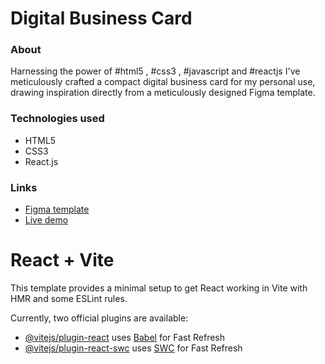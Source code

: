 # Digital Business Card

### About
Harnessing the power of #html5 , #css3 , #javascript and #reactjs I've meticulously crafted a compact digital business card for my personal use, drawing inspiration directly from a meticulously designed Figma template.

### Technologies used
- HTML5
- CSS3
- React.js
### Links
- [Figma template](https://www.figma.com/file/9x8MGxaiqOmrOeGveJ0n1x/Digital-Business-Card-(Copy)?type=design&node-id=0-1&mode=design&t=nderfIq2BRJcYXJ2-0)
- [Live demo](https://developer-digital-business-card.vercel.app/)
# React + Vite

This template provides a minimal setup to get React working in Vite with HMR and some ESLint rules.

Currently, two official plugins are available:

- [@vitejs/plugin-react](https://github.com/vitejs/vite-plugin-react/blob/main/packages/plugin-react/README.md) uses [Babel](https://babeljs.io/) for Fast Refresh
- [@vitejs/plugin-react-swc](https://github.com/vitejs/vite-plugin-react-swc) uses [SWC](https://swc.rs/) for Fast Refresh
